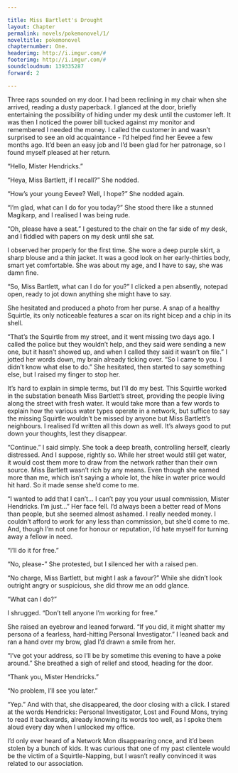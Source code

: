 ```yaml
---

title: Miss Bartlett's Drought
layout: Chapter
permalink: novels/pokemonovel/1/
noveltitle: pokemonovel
chapternumber: One.
headerimg: http://i.imgur.com/#
footerimg: http://i.imgur.com/#
soundcloudnum: 139335287
forward: 2

---
```


Three raps sounded on my door. I had been reclining in my chair when she arrived, reading a dusty paperback. I glanced at the door, briefly entertaining the possibility of hiding under my desk until the customer left. It was then I noticed the power bill tucked against my monitor and remembered I needed the money. I called the customer in and wasn’t surprised to see an old acquaintance - I’d helped find her Eevee a few months ago. It’d been an easy job and I’d been glad for her patronage, so I found myself pleased at her return.



“Hello, Mister Hendricks.”



“Heya, Miss Bartlett, if I recall?” She nodded.



“How’s your young Eevee? Well, I hope?” She nodded again.



“I’m glad, what can I do for you today?” She stood there like a stunned Magikarp, and I realised I was being rude.



“Oh, please have a seat.” I gestured to the chair on the far side of my desk, and I fiddled with papers on my desk until she sat.



I observed her properly for the first time. She wore a deep purple skirt, a sharp blouse and a thin jacket. It was a good look on her early-thirties body, smart yet comfortable. She was about my age, and I have to say, she was damn fine.



“So, Miss Bartlett, what can I do for you?” I clicked a pen absently, notepad open, ready to jot down anything she might have to say.



She hesitated and produced a photo from her purse. A snap of a healthy Squirtle, its only noticeable features a scar on its right bicep and a chip in its shell.



“That’s the Squirtle from my street, and it went missing two days ago. I called the police but they wouldn’t help, and they said were sending a new one, but it hasn’t showed up, and when I called they said it wasn’t on file.” I jotted her words down, my brain already ticking over. “So I came to you. I didn’t know what else to do.” She hesitated, then started to say something else, but I raised my finger to stop her.



It’s hard to explain in simple terms, but I’ll do my best. This Squirtle worked in the substation beneath Miss Bartlett’s street, providing the people living along the street with fresh water. It would take more than a few words to explain how the various water types operate in a network, but suffice to say the missing Squirtle wouldn’t be missed by anyone but Miss Bartlett’s neighbours. I realised I’d written all this down as well. It’s always good to put down your thoughts, lest they disappear.



“Continue.” I said simply. She took a deep breath, controlling herself, clearly distressed. And I suppose, rightly so. While her street would still get water, it would cost them more to draw from the network rather than their own source. Miss Bartlett wasn’t rich by any means. Even though she earned more than me, which isn’t saying a whole lot, the hike in water price would hit hard. So it made sense she’d come to me.



“I wanted to add that I can’t… I can’t pay you your usual commission, Mister Hendricks. I’m just…” Her face fell. I’d always been a better read of Mons than people, but she seemed almost ashamed. I really needed money. I couldn’t afford to work for any less than commission, but she’d come to me. And, though I’m not one for honour or reputation, I’d hate myself for turning away a fellow in need.



“I’ll do it for free.”



“No, please-” She protested, but I silenced her with a raised pen.



“No charge, Miss Bartlett, but might I ask a favour?” While she didn’t look outright angry or suspicious, she did throw me an odd glance.



“What can I do?”



I shrugged. “Don’t tell anyone I’m working for free.”



She raised an eyebrow and leaned forward. “If you did, it might shatter my persona of a fearless, hard-hitting Personal Investigator.” I leaned back and ran a hand over my brow, glad I’d drawn a smile from her.



“I’ve got your address, so I’ll be by sometime this evening to have a poke around.” She breathed a sigh of relief and stood, heading for the door.



“Thank you, Mister Hendricks.”



“No problem, I’ll see you later.”



“Yep.” And with that, she disappeared, the door closing with a click. I stared at the words Hendricks: Personal Investigator, Lost and Found Mons, trying to read it backwards, already knowing its words too well, as I spoke them aloud every day when I unlocked my office.



I’d only ever heard of a Network Mon disappearing once, and it’d been stolen by a bunch of kids. It was curious that one of my past clientele would be the victim of a Squirtle-Napping, but I wasn’t really convinced it was related to our association.
